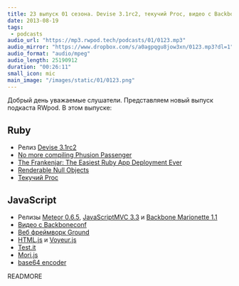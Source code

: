 ```yaml
---
title: 23 выпуск 01 сезона. Devise 3.1rc2, текучий Proc, видео с Backboneconf, mori.js и прочее
date: 2013-08-19
tags:
 - podcasts
audio_url: "https://mp3.rwpod.tech/podcasts/01/0123.mp3"
audio_mirror: "https://www.dropbox.com/s/a0agpqgu8jow3xn/0123.mp3?dl=1"
audio_format: "audio/mpeg"
audio_length: 25190912
duration: "00:26:11"
small_icon: mic
main_image: "/images/static/01/0123.png"
---
```


Добрый день уважаемые слушатели. Представляем новый выпуск подкаста RWpod. В этом выпуске:

## Ruby

 - Релиз [Devise 3.1rc2](http://blog.plataformatec.com.br/2013/08/devise-3-1-now-with-more-secure-defaults/)
 - [No more compiling Phusion Passenger](http://blog.phusion.nl/2013/08/15/no-more-compiling-phusion-passenger/)
 - [The Frankenjar: The Easiest Ruby App Deployment Ever](http://hackers.lookout.com/2013/08/deploying-the-frankenjar/)
 - [Renderable Null Objects](http://robots.thoughtbot.com/post/58313551647/renderable-null-objects)
 - [Текучий Proc](http://victorarias.com.br/2013/08/13/leaky-ruby.html)

## JavaScript

 - Релизы [Meteor 0.6.5](http://habrahabr.ru/post/190142/), [JavaScriptMVC 3.3](http://bitovi.com/blog/2013/08/javascriptmvc-3.3.html) и [Backbone Marionette 1.1](https://github.com/marionettejs/backbone.marionette/releases/tag/v1.1.0)
 - [Видео с Backboneconf](http://backboneconf.com/)
 - [Веб фреймворк Ground](http://gnd.io/)
 - [HTML.js](http://nbubna.github.io/HTML/) и [Voyeur.js](http://dunxrion.github.io/voyeur.js/)
 - [Test.it](http://titulus.github.io/testit/)
 - [Mori.js](http://swannodette.github.io/mori/)
 - [base64 encoder](http://jpillora.com/base64-encoder/)

READMORE
